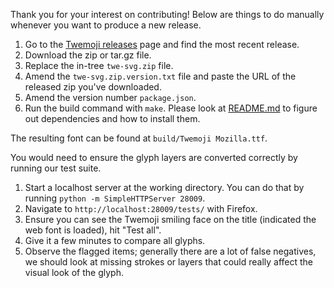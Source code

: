 Thank you for your interest on contributing!
Below are things to do manually whenever you want to produce a new release.

1. Go to the [Twemoji releases](https://github.com/twitter/twemoji/releases) page and find the most recent release.
2. Download the zip or tar.gz file.
3. Replace the in-tree `twe-svg.zip` file.
4. Amend the `twe-svg.zip.version.txt` file and paste the URL of the released zip you've downloaded.
5. Amend the version number `package.json`.
6. Run the build command with `make`. Please look at [README.md](./README.md) to figure out dependencies and how to install them.

The resulting font can be found at `build/Twemoji Mozilla.ttf`.

You would need to ensure the glyph layers are converted correctly by running our test suite.

1. Start a localhost server at the working directory. You can do that by running `python -m SimpleHTTPServer 28009`.
2. Navigate to `http://localhost:28009/tests/` with Firefox.
3. Ensure you can see the Twemoji smiling face on the title (indicated the web font is loaded), hit "Test all".
4. Give it a few minutes to compare all glyphs.
5. Observe the flagged items; generally there are a lot of false negatives, we should look at missing strokes or layers that could really affect the visual look of the glyph.
